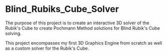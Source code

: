 # Blind_Rubiks_Cube_Solver

The purpose of this project is to create an interactive 3D solver of the Rubik's Cube to create Pochmann Method solutions for Blind Rubik's Cube solving.

This project encompasses my first 3D Graphics Engine from scratch as well as a custom solver for the Rubik's Cube.
